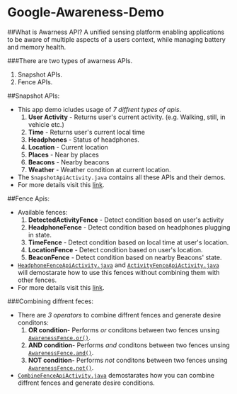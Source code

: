 # Google-Awareness-Demo

##What is Awarness API?
A unified sensing platform enabling applications to be aware of multiple aspects of a users context, while managing battery and memory health.

###There are two types of awarness APIs. 
  1. Snapshot APIs.
  2. Fence  APIs.

##Snapshot APIs:
* This app demo icludes usage of _7 diffrent types of apis_.
  1. **User Activity** - Returns user's current activity. (e.g. Walking, still, in vehicle etc.)
  2. **Time** - Returns user's current local time
  3. **Headphones** - Status of headphones.
  4. **Location** - Current location
  5. **Places** - Near by places
  6. **Beacons** - Nearby beacons
  7. **Weather** - Weather condition at current location.
* The `SnapshotApiActivity.java` contains all these APIs and their demos.
* For more details visit this [link](https://developers.google.com/awareness/android-api/snapshot-api-overview).

##Fence Apis:
* Available fences:
  1. **DetectedActivityFence** - Detect condition based on user's activity
  2. **HeadphoneFence** - Detect condition based on headphones plugging in state.
  3. **TimeFence** - Detect condition based on local time at user's location.
  4. **LocationFence** - Detect condition based on user's location.
  5. **BeaconFence** - Detect condition based on nearby Beacons' state.
* [`HeadphoneFenceApiActivity.java`](https://github.com/CommonUtils/Google-Awareness-Demo/blob/master/app/src/main/java/example/awarnessapi/HeadphoneFenceApiActivity.java) and [`ActivityFenceApiActivity.java`](https://github.com/CommonUtils/Google-Awareness-Demo/blob/master/app/src/main/java/example/awarnessapi/ActivityFanceApiDemo.java) will demostarate how to use this fences without combining them with other fences.
* For more details visit this [link](https://developers.google.com/awareness/android-api/fence-api-overview).

###Combining diffrent feces: 
* There are _3 operators_ to combine diffrent fences and generate desire conditons: 
  1. **OR condition**- Performs _or_ conditons between two fences unsing [`AwarenessFence.or()`](https://developers.google.com/android/reference/com/google/android/gms/awareness/fence/AwarenessFence.html#or(com.google.android.gms.awareness.fence.AwarenessFence...)).
  2. **AND condition**- Performs _and_ conditons between two fences unsing [`AwarenessFence.and()`](https://developers.google.com/android/reference/com/google/android/gms/awareness/fence/AwarenessFence.html#and(com.google.android.gms.awareness.fence.AwarenessFence...)).
  3. **NOT condition**- Performs _not_ conditons between two fences unsing [`AwarenessFence.not()`](https://developers.google.com/android/reference/com/google/android/gms/awareness/fence/AwarenessFence.html#not(com.google.android.gms.awareness.fence.AwarenessFence)).
* [`CombineFenceApiActivity.java`](https://github.com/CommonUtils/Google-Awareness-Demo/blob/master/app/src/main/java/example/awarnessapi/CombineFenceApiActivity.java) demostarates how you can combine diffrent fences and generate desire conditions.
